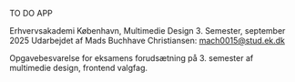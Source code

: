 TO DO APP

Erhvervsakademi København, Multimedie Design
3. Semester, september 2025
Udarbejdet af Mads Buchhave Christiansen: mach0015@stud.ek.dk

Opgavebesvarelse for eksamens forudsætning på 3. semester af multimedie design, frontend valgfag.
